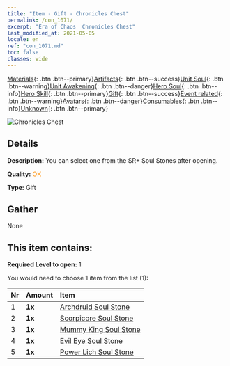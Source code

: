 ```yaml
---
title: "Item - Gift - Chronicles Chest"
permalink: /con_1071/
excerpt: "Era of Chaos  Chronicles Chest"
last_modified_at: 2021-05-05
locale: en
ref: "con_1071.md"
toc: false
classes: wide
---
```

 [Materials](/Items/){: .btn .btn--primary}[Artifacts](/Items/Artifacts/){: .btn .btn--success}[Unit Soul](/Items/UnitSoul/){: .btn .btn--warning}[Unit Awakening](/Items/UnitAwakening/){: .btn .btn--danger}[Hero Soul](/Items/HeroSoul/){: .btn .btn--info}[Hero Skill](/Items/HeroSkill/){: .btn .btn--primary}[Gift](/Items/Gift/){: .btn .btn--success}[Event related](/Items/Events/){: .btn .btn--warning}[Avatars](/Items/Avatars/){: .btn .btn--danger}[Consumables](/Items/Consumables/){: .btn .btn--info}[Unknown](/Items/Unknown/){: .btn .btn--primary}

 ![Chronicles Chest](/images/t/i_907245.png)

## Details
 **Description:** You can select one from the SR+ Soul Stones after opening.

 **Quality:** <span style="color: #FF8C00">OK</span>

 **Type:** Gift

## Gather

  None

## This item contains:

 **Required Level to open:** 1

 You would need to choose 1 item from the list (1):

  | Nr | Amount |     Item    |
  |:---|:-------|:------------|
  | 1 |  **1x** | [Archdruid Soul Stone](/Items/unt_296/) |  | 
  | 2 |  **1x** | [Scorpicore Soul Stone](/Items/unt_333/) |  | 
  | 3 |  **1x** | [Mummy King Soul Stone](/Items/unt_304/) |  | 
  | 4 |  **1x** | [Evil Eye Soul Stone](/Items/unt_330/) |  | 
  | 5 |  **1x** | [Power Lich Soul Stone](/Items/unt_301/) |  | 
